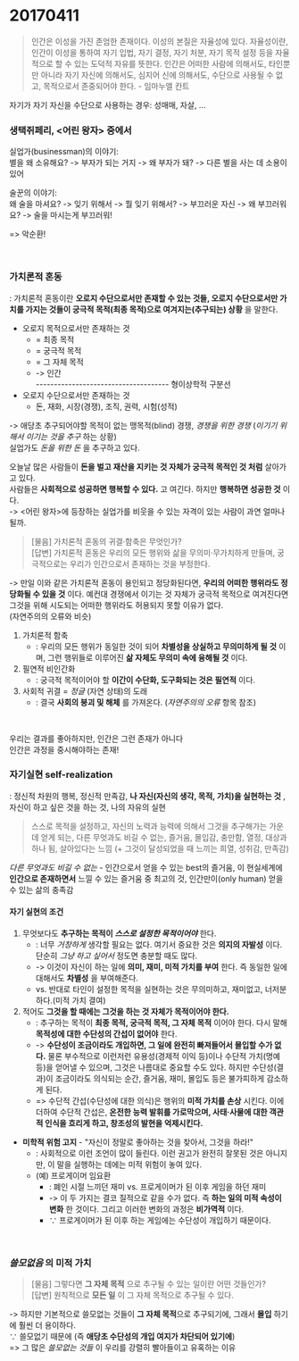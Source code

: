 # 20170411

> 인간은 이성을 가진 존엄한 존재이다. 이성의 본질은 자율성에 있다. 자율성이란, 인간이 이성을 통하여 자기 입법, 자기 결정, 자기 처분, 자기 목적 설정 등을 자율적으로 할 수 있는 도덕적 자유를 뜻한다. 인간은 어떠한 사람에 의해서도, 타인뿐만 아니라 자기 자신에 의해서도, 심지어 신에 의해서도, 수단으로 사용될 수 없고, 목적으로서 존중되어야 한다. - 임마누엘 칸트

자기가 자기 자신을 수단으로 사용하는 경우: 성매매, 자살, ...

### 생택쥐페리, <어린 왕자> 중에서

실업가(businessman)의 이야기:  
별을 왜 소유해요? -> 부자가 되는 거지 -> 왜 부자가 돼? -> 다른 별을 사는 데 소용이 있어

술꾼의 이야기:  
왜 술을 마셔요? -> 잊기 위해서 -> 뭘 잊기 위해서? -> 부끄러운 자신 -> 왜 부끄러워요? -> 술을 마시는게 부끄러워!

=> 악순환!

<br>

### 가치론적 혼동
: 가치론적 혼동이란 **오로지 수단으로서만 존재할 수 있는 것들, 오로지 수단으로서만 가치를 가지는 것들이 궁극적 목적(최종 목적)으로 여겨지는(추구되는) 상황** 을 말한다.  

- 오로지 목적으로서만 존재하는 것
	- = 최종 목적
	- = 궁극적 목적
	- = 그 자체 목적
	- -> 인간  
------------------------------------- 형이상학적 구분선
- 오로지 수단으로서만 존재하는 것
	- 돈, 재화, 시장(경쟁), 조직, 권력, 시험(성적)

-> 애당초 추구되어야할 목적이 없는 맹목적(blind) 경쟁, *경쟁을 위한 경쟁* (*이기기 위해서 이기는 것을 추구* 하는 상황)  
실업가도 *돈을 위한 돈* 을 추구하고 있다.

오늘날 많은 사람들이 **돈을 벌고 재산을 지키는 것 자체가 궁극적 목적인 것 처럼** 살아가고 있다.  
사람들은 **사회적으로 성공하면 행복할 수 있다.** 고 여긴다. 하지만 **행복하면 성공한 것** 이다.  
-> <어린 왕자>에 등장하는 실업가를 비웃을 수 있는 자격이 있는 사람이 과연 얼마나 될까.

> [물음] 가치론적 혼동의 귀결·함축은 무엇인가?  
> [답변] 가치론적 혼동은 우리의 모든 행위와 삶을 무의미·무가치하게 만들며, 궁극적으로는 우리가 인간으로서 존재하는 것을 부정한다.

-> 만일 이와 같은 가치론적 혼동이 용인되고 정당화된다면, **우리의 어떠한 행위라도 정당화될 수 있을 것** 이다. 예컨대 경쟁에서 이기는 것 자체가 궁극적 목적으로 여겨진다면 그것을 위해 시도되는 어떠한 행위라도 허용되지 못할 이유가 없다.  
(자연주의의 오류와 비슷)

1. 가치론적 함축
	- : 우리의 모든 행위가 동일한 것이 되어 **차별성을 상실하고 무의미하게 될 것** 이며, 그런 행위들로 이루어진 **삶 자체도 무의미 속에 융해될 것** 이다.
1. 필연적 비인간화
	- : 궁극적 목적이어야 할 **이간이 수단화, 도구화되는 것은 필연적** 이다.
1. 사회적 귀결 = *정글* (자연 상태)의 도래
	- : 결국 **사회의 붕괴 및 해체** 를 가져온다. (*자연주의의 오류* 항목 참조)

<br>

우리는 결과를 좋아하지만, 인간은 그런 존재가 아니다  
인간은 과정을 중시해야하는 존재!

### 자기실현 self-realization
: 정신적 차원의 행복, 정신적 만족감, **나 자신(자신의 생각, 목적, 가치)을 실현하는 것** , 자신이 하고 싶은 것을 하는 것, 나의 자유의 실현

> 스스로 목적을 설정하고, 자신의 노력과 능력에 의해서 그것을 추구해가는 가운데 얻게 되는, 다른 무엇과도 비길 수 없는, 즐거움, 몰입감, 충만함, 열정, 대상과 하나 됨, 살아있다는 느낌 (+ 그것이 달성되었을 때 느끼는 희열, 성취감, 만족감)

*다른 무엇과도 비길 수 없는* - 인간으로서 얻을 수 있는 best의 즐거움, 이 현실세계에 **인간으로 존재하면서** 느낄 수 있는 즐거움 중 최고의 것, 인간만이(only human) 얻을 수 있는 삶의 충족감

#### 자기 실현의 조건
1. 무엇보다도 **추구하는 목적이 _스스로 설정한 목적이어야_** 한다.
	- : 너무 *거창하게* 생각할 필요는 없다. 여기서 중요한 것은 **의지의 자발성** 이다. 단순히 *그냥 하고 싶어서* 정도면 충분할 때도 많다.
	- -> 이것이 자신이 하는 일에 **의미, 재미, 미적 가치를 부여** 한다. 즉 동일한 일에 대해서도 **차별성** 을 부여해준다.
	- vs. 반대로 타인이 설정한 목적을 실현하는 것은 무의미하고, 재미없고, 너저분하다.(미적 가치 결여)
1. 적어도 **그것을 할 때에는 그것을 하는 것 자체가 목적이어야 한다.**
	- : 추구하는 목적이 **최종 목적, 궁극적 목적, 그 자체 목적** 이어야 한다. 다시 말해 **목적성에 대한 수단성의 간섭이 없어야** 한다.
	- -> **수단성이 조금이라도 개입하면, 그 일에 완전히 빠져들어서 몰입할 수가 없다.** 물론 부수적으로 이런저런 유용성(경제적 이익 등)이나 수단적 가치(명예 등)을 얻어낼 수 있으며, 그것은 나름대로 중요할 수도 있다. 하지만 수단성(결과)이 조금이라도 의식되는 순간, 즐거움, 재미, 몰입도 등은 불가피하게 감소하게 된다.
	- => 수단적 간섭(수단성에 대한 의식)은 행위의 **미적 가치를 손상** 시킨다. 이에 더하여 수단적 간섭은, **온전한 능력 발휘를 가로막으며, 사태·사물에 대한 객관적 인식을 흐리게 하고, 창조성의 발현을 억제시킨다.**

- **미학적 위험 고지** - "자신이 정말로 좋아하는 것을 찾아서, 그것을 하라!"
	- : 사회적으로 이런 조언이 많이 들린다. 이런 권고가 완전히 잘못된 것은 아니지만, 이 말을 실행하는 데에는 미적 위험이 놓여 있다.
	- (예) 프로게이머 임요환
		- : 폐인 시절 느끼던 재미 vs. 프로게이머가 된 이후 게임을 하던 재미
		- -> 이 두 가지는 결코 질적으로 같을 수가 없다. 즉 **하는 일의 미적 속성이 변화** 한 것이다. 그리고 이러한 변화의 과정은 **비가역적** 이다.
		- ∵ 프로게이머가 된 이후 하는 게임에는 수단성이 개입하기 때문이다.

<br>

### *쓸모없음* 의 미적 가치

> [물음] 그렇다면 **그 자체 목적** 으로 추구될 수 있는 일이란 어떤 것들인가?  
> [답변] 원칙적으로 **모든 일** 이 그 자체 목적으로 추구될 수 있다.

-> 하지만 기본적으로 쓸모없는 것들이 **그 자체 목적**으로 추구되기에, 그래서 **몰입** 하기에 훨씬 더 용이하다.  
∵ 쓸모없기 때문에 (즉 **애당초 수단성의 개입 여지가 차단되어 있기에**)  
=> 그 많은 *쓸모없는 것들* 이 우리를 강렬히 빨아들이고 유혹하는 이유

